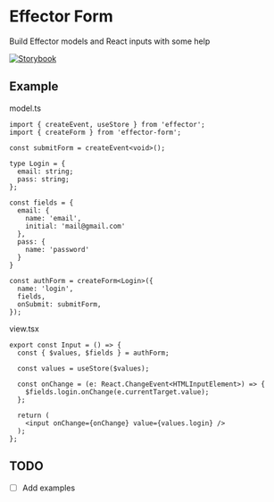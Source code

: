 # Effector Form

Build Effector models and React inputs with some help

[![Storybook](https://cdn.jsdelivr.net/gh/storybookjs/brand@master/badge/badge-storybook.svg)](https://toastyboost.github.io/effector-form/)

## Example

model.ts

```TS
import { createEvent, useStore } from 'effector';
import { createForm } from 'effector-form';

const submitForm = createEvent<void>();

type Login = {
  email: string;
  pass: string;
};

const fields = {
  email: {
    name: 'email',
    initial: 'mail@gmail.com'
  },
  pass: {
    name: 'password'
  }
}

const authForm = createForm<Login>({
  name: 'login',
  fields,
  onSubmit: submitForm,
});
```

view.tsx

```TSX
export const Input = () => {
  const { $values, $fields } = authForm;

  const values = useStore($values);

  const onChange = (e: React.ChangeEvent<HTMLInputElement>) => {
    $fields.login.onChange(e.currentTarget.value);
  };

  return (
    <input onChange={onChange} value={values.login} />
  );
};
```

## TODO

- [ ] Add examples
